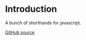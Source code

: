 # Introduction

A bunch of shorthands for javascript.

[GitHub source](https://github.com/S--Minecraft/ShortQuery.js/)